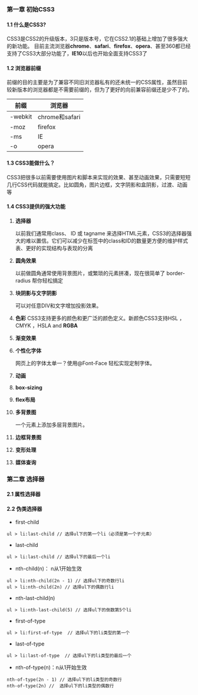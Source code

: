 ### 第一章 初始CSS3

#### 1.1 什么是CSS3?

CSS3是CSS2的升级版本，3只是版本号，它在CSS2.1的基础上增加了很多强大的新功能。 目前主流浏览器**chrome**、**safari**、**firefox**、**opera**、甚至360都已经支持了CSS3大部分功能了，**IE10**以后也开始全面支持CSS3了

#### 1.2 浏览器前缀

前缀的目的主要是为了兼容不同旧浏览器私有的还未统一的CSS属性，虽然目前较新版本的浏览器都是不需要前缀的，但为了更好的向前兼容前缀还是少不了的。

| **前缀** | **浏览器**     |
| -------- | -------------- |
| -webkit  | chrome和safari |
| -moz     | firefox        |
| -ms      | IE             |
| -o       | opera          |

#### 1.3 CSS3能做什么？              

CSS3把很多以前需要使用图片和脚本来实现的效果、甚至动画效果，只需要短短几行CSS代码就能搞定。比如圆角，图片边框，文字阴影和盒阴影，过渡、动画等

#### 1.4 CSS3提供的强大功能

1. **选择器**

   以前我们通常用class、 ID 或 tagname 来选择HTML元素，CSS3的选择器强大的难以置信。它们可以减少在标签中的class和ID的数量更方便的维护样式表、更好的实现结构与表现的分离

2. **圆角效果**

   以前做圆角通常使用背景图片，或繁琐的元素拼凑，现在很简单了 border-radius 帮你轻松搞定

3. **块阴影与文字阴影**

   可以对任意DIV和文字增加投影效果。

4. **色彩**
   CSS3支持更多的颜色和更广泛的颜色定义。新颜色CSS3支持HSL ， CMYK ，HSLA and **RGBA**

5. **渐变效果**

6. **个性化字体**

   网页上的字体太单一？使用@Font-Face 轻松实现定制字体。

7. **动画**

8. **box-sizing**

9. **flex布局**

10. **多背景图**

    一个元素上添加多层背景图片。

11. **边框背景图**

12. **变形处理**

13. **媒体查询**

### 第二章 选择器

#### 2.1 属性选择器

#### 2.2 伪类选择器

* first-child

```
ul > li:last-child // 选择ul下的第一个li（必须是第一个子元素）
```

* last-child

```
ul > li:last-child // 选择ul下的最后一个li
```

* nth-child(n)： n从1开始生效

```
ul > li:nth-child(2n - 1) // 选择ul下的奇数行li
ul > li:nth-child(2n) // 选择ul下的偶数行li
```

* nth-last-child(n)

```
ul > li:nth-last-child(5) // 选择ul下的倒数第5个li
```

* first-of-type

```
ul > li:first-of-type  // 选择ul下的li类型的第一个
```

* last-of-type

```
ul > li:last-of-type  // 选择ul下的li类型的最后一个
```

* nth-of-type(n)：n从1开始生效

```
nth-of-type(2n - 1) // 选择ul下的li类型的奇数行
nth-of-type(2n) //  选择ul下的li类型的偶数行
```

